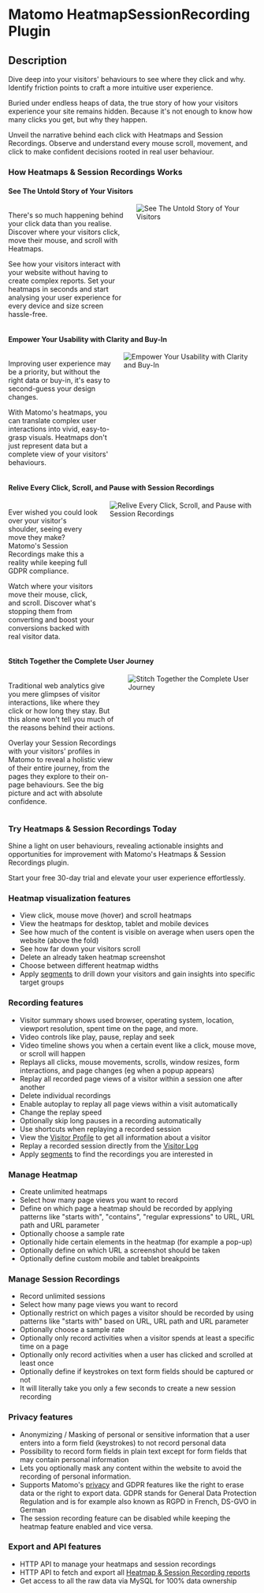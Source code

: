 # Matomo HeatmapSessionRecording Plugin

## Description 

Dive deep into your visitors' behaviours to see where they click and why. Identify friction points to craft a more intuitive user experience.

Buried under endless heaps of data, the true story of how your visitors experience your site remains hidden. Because it's not enough to know how many clicks you get, but why they happen.

Unveil the narrative behind each click with Heatmaps and Session Recordings. Observe and understand every mouse scroll, movement, and click to make confident decisions rooted in real user behaviour.

### How Heatmaps & Session Recordings Works

#### See The Untold Story of Your Visitors

<div class="main-div-readme" style="display: flex;height: auto;">
<div class="left-div-readme" style="width: 50%;">
<p>There's so much happening behind your click data than you realise. Discover where your visitors click, move their mouse, and scroll with Heatmaps.</p>
<p>See how your visitors interact with your website without having to create complex reports. Set your heatmaps in seconds and start analysing your user experience for every device and size screen hassle-free.</p>
</div>
<div class="right-div-readme" style="flex-grow: 1;">
<img src="https://plugins.matomo.org/img/HeatmapSessionRecording/image1.gif" style="margin-left: 24px;" alt="See The Untold Story of Your Visitors">
</div>
</div>

#### Empower Your Usability with Clarity and Buy-In

<div class="main-div-readme" style="display: flex;height: auto;">
<div class="left-div-readme" style="width: 50%;">
<p>Improving user experience may be a priority, but without the right data or buy-in, it's easy to second-guess your design changes.</p>
<p>With Matomo's heatmaps, you can translate complex user interactions into vivid, easy-to-grasp visuals. Heatmaps don't just represent data but a complete view of your visitors' behaviours.</p>
</div>
<div class="right-div-readme" style="flex-grow: 1;">
<img src="https://plugins.matomo.org/img/HeatmapSessionRecording/image2.jpg" style="margin-left: 24px;" alt="Empower Your Usability with Clarity and Buy-In">
</div>
</div>

#### Relive Every Click, Scroll, and Pause with Session Recordings

<div class="main-div-readme" style="display: flex;height: auto;">
<div class="left-div-readme" style="width: 50%;">
<p>Ever wished you could look over your visitor's shoulder, seeing every move they make? Matomo's Session Recordings make this a reality while keeping full GDPR compliance.</p>
<p>Watch where your visitors move their mouse, click, and scroll. Discover what's stopping them from converting and boost your conversions backed with real visitor data.</p>
</div>
<div class="right-div-readme" style="flex-grow: 1;">
<img src="https://plugins.matomo.org/img/HeatmapSessionRecording/image3.gif" style="margin-left: 24px;" alt="Relive Every Click, Scroll, and Pause with Session Recordings">
</div>
</div>

#### Stitch Together the Complete User Journey

<div class="main-div-readme" style="display: flex;height: auto;">
<div class="left-div-readme" style="width: 50%;">
<p>Traditional web analytics give you mere glimpses of visitor interactions, like where they click or how long they stay. But this alone won't tell you much of the reasons behind their actions.</p>
<p>Overlay your Session Recordings with your visitors' profiles in Matomo to reveal a holistic view of their entire journey, from the pages they explore to their on-page behaviours. See the big picture and act with absolute confidence.</p>
</div>
<div class="right-div-readme" style="flex-grow: 1;">
<img src="https://plugins.matomo.org/img/HeatmapSessionRecording/image4.jpg" style="margin-left: 24px;" alt="Stitch Together the Complete User Journey">
</div>
</div>

### Try Heatmaps & Session Recordings Today

Shine a light on user behaviours, revealing actionable insights and opportunities for improvement with Matomo's Heatmaps & Session Recordings plugin.

Start your free 30-day trial and elevate your user experience effortlessly.

### Heatmap visualization features
* View click, mouse move (hover) and scroll heatmaps
* View the heatmaps for desktop, tablet and mobile devices
* See how much of the content is visible on average when users open the website (above the fold)
* See how far down your visitors scroll
* Delete an already taken heatmap screenshot
* Choose between different heatmap widths
* Apply [segments](https://matomo.org/docs/segmentation/) to drill down your visitors and gain insights into specific target groups

### Recording features
* Visitor summary shows used browser, operating system, location, viewport resolution, spent time on the page, and more.
* Video controls like play, pause, replay and seek
* Video timeline shows you when a certain event like a click, mouse move, or scroll will happen
* Replays all clicks, mouse movements, scrolls, window resizes, form interactions, and page changes (eg when a popup appears)
* Replay all recorded page views of a visitor within a session one after another
* Delete individual recordings
* Enable autoplay to replay all page views within a visit automatically
* Change the replay speed
* Optionally skip long pauses in a recording automatically
* Use shortcuts when replaying a recorded session
* View the [Visitor Profile](https://matomo.org/docs/user-profile/) to get all information about a visitor
* Replay a recorded session directly from the [Visitor Log](https://matomo.org/docs/real-time/#visitor-log)
* Apply [segments](https://matomo.org/docs/segmentation/) to find the recordings you are interested in

### Manage Heatmap
* Create unlimited heatmaps
* Select how many page views you want to record
* Define on which page a heatmap should be recorded by applying patterns like "starts with", "contains", "regular expressions" to URL, URL path and URL parameter
* Optionally choose a sample rate
* Optionally hide certain elements in the heatmap (for example a pop-up)
* Optionally define on which URL a screenshot should be taken
* Optionally define custom mobile and tablet breakpoints

### Manage Session Recordings
* Record unlimited sessions
* Select how many page views you want to record
* Optionally restrict on which pages a visitor should be recorded by using patterns like "starts with" based on URL, URL path and URL parameter
* Optionally choose a sample rate
* Optionally only record activities when a visitor spends at least a specific time on a page
* Optionally only record activities when a user has clicked and scrolled at least once
* Optionally define if keystrokes on text form fields should be captured or not
* It will literally take you only a few seconds to create a new session recording

### Privacy features
* Anonymizing / Masking of personal or sensitive information that a user enters into a form field (keystrokes) to not record personal data
* Possibility to record form fields in plain text except for form fields that may contain personal information
* Lets you optionally mask any content within the website to avoid the recording of personal information.
* Supports Matomo's [privacy](https://matomo.org/docs/privacy/) and GDPR features like the right to erase data or the right to export data. GDPR stands for General Data Protection Regulation and is for example also known as RGPD in French, DS-GVO in German
* The session recording feature can be disabled while keeping the heatmap feature enabled and vice versa.

### Export and API features
* HTTP API to manage your heatmaps and session recordings
* HTTP API to fetch and export all [Heatmap & Session Recording reports](https://developer.matomo.org/api-reference/reporting-api#HeatmapSessionRecording)
* Get access to all the raw data via MySQL for 100% data ownership